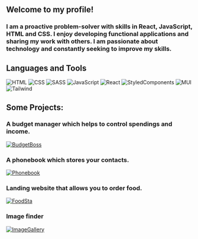 ## Welcome to my profile!

### I am a proactive problem-solver with skills in React, JavaScript, HTML and CSS. I enjoy developing functional applications and sharing my work with others. I am passionate about technology and constantly seeking to improve my skills.

## Languages and Tools

![HTML](https://img.shields.io/badge/-HTML-orange?style=for-the-badge&logo=HTML5&logoColor=fff)
![CSS](https://img.shields.io/badge/-CSS-blue?style=for-the-badge&logo=CSS3&logoColor=fff)
![SASS](https://img.shields.io/badge/-SASS-pink?style=for-the-badge&logo=SASS&logoColor=fff)
![JavaScript](https://img.shields.io/badge/-JavaScript-yellow?style=for-the-badge&logo=JavaScript&logoColor=fff)
![React](https://img.shields.io/badge/-React-lightblue?style=for-the-badge&logo=React&logoColor=fff)
![StyledComponents](https://img.shields.io/badge/-Styled_Components-pink?style=for-the-badge&logo=StyledComponents&logoColor=fff)
![MUI](https://img.shields.io/badge/-MUI-purple?style=for-the-badge&logo=MUI&logoColor=fff)
![Tailwind](https://img.shields.io/badge/-Tailwind-purple?style=for-the-badge&logo=Tailwind&logoColor=fff)

## Some Projects:

### A budget manager which helps to control spendings and income.

[![BudgetBoss](https://img.shields.io/badge/-Budget_Boss-darkblue?style=for-the-badge&logo=&logoColor=fff)](https://pra78.github.io/goit-bc50-react-project/)

### A phonebook which stores your contacts.

[![Phonebook](https://img.shields.io/badge/-Phone_Book-darkblue?style=for-the-badge&logo=&logoColor=fff)](https://maxoleniuh.github.io/goit-react-hw-08-phonebook/)

### Landing website that allows you to order food.

[![FoodSta](https://img.shields.io/badge/-Food_Sta-darkblue?style=for-the-badge&logo=&logoColor=fff)](https://pra78.github.io/goit-bc50-html-css-project/)

### Image finder

[![ImageGallery](https://img.shields.io/badge/-Food_Sta-darkblue?style=for-the-badge&logo=&logoColor=fff)](https://maxoleniuh.github.io/goit-react-hw-04-images/)
